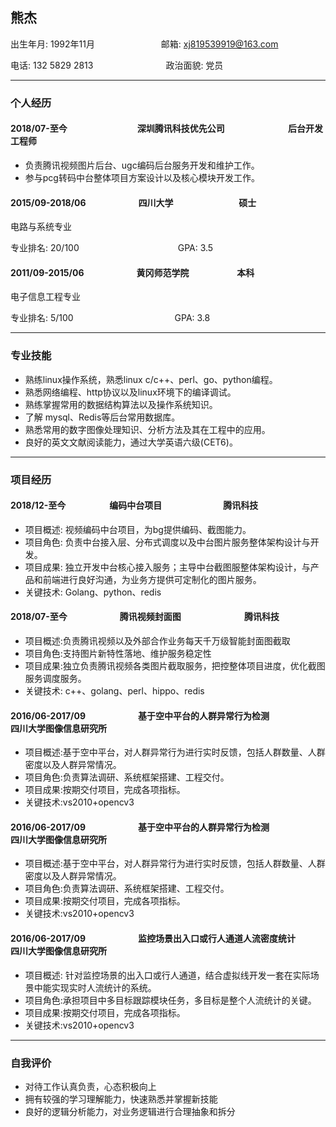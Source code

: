 ## 熊杰

出生年月: 1992年11月　　　　　　 　 邮箱: xj819539919@163.com

电话: 132 5829 2813　　　　　　　　 政治面貌: 党员

---

### 个人经历

#### 2018/07-至今　　　　　　　　深圳腾讯科技优先公司	　　　　　　　后台开发工程师

* 负责腾讯视频图片后台、ugc编码后台服务开发和维护工作。
* 参与pcg转码中台整体项目方案设计以及核心模块开发工作。

#### 2015/09-2018/06　　　　　　四川大学	　　　　　　　 硕士

电路与系统专业

专业排名: 20/100　　　　　　　　　　　 GPA: 3.5

#### 2011/09-2015/06　　　　　　黄冈师范学院	　　　　　 本科

电子信息工程专业

专业排名: 5/100 　　　　　　　　　　　 GPA: 3.8

---

### 专业技能

* 熟练linux操作系统，熟悉linux c/c++、perl、go、python编程。
* 熟悉网络编程、http协议以及linux环境下的编译调试。
* 熟练掌握常用的数据结构算法以及操作系统知识。
* 了解 mysql、Redis等后台常用数据库。
* 熟悉常用的数字图像处理知识、分析方法及其在工程中的应用。
* 良好的英文文献阅读能力，通过大学英语六级(CET6)。

---

### 项目经历

#### 2018/12-至今　　　　　编码中台项目　　　　　　　腾讯科技
 
* 项目概述: 视频编码中台项目，为bg提供编码、截图能力。
* 项目角色: 负责中台接入层、分布式调度以及中台图片服务整体架构设计与开发。
* 项目成果: 独立开发中台核心接入服务；主导中台截图服整体架构设计，与产品和前端进行良好沟通，为业务方提供可定制化的图片服务。
* 关键技术: Golang、python、redis

#### 2018/07-至今　　　　　　腾讯视频封面图　　　　　　　 腾讯科技

* 项目概述:负责腾讯视频以及外部合作业务每天千万级智能封面图截取
* 项目角色:支持图片新特性落地、维护服务稳定性
* 项目成果:独立负责腾讯视频各类图片截取服务，把控整体项目进度，优化截图服务调度服务。
* 关键技术: c++、golang、perl、hippo、redis 

#### 2016/06-2017/09　　　　　　基于空中平台的人群异常行为检测　　　　　　　四川大学图像信息研究所

* 项目概述:基于空中平台，对人群异常行为进行实时反馈，包括人群数量、人群密度以及人群异常情况。
* 项目角色:负责算法调研、系统框架搭建、工程交付。
* 项目成果:按期交付项目，完成各项指标。
* 关键技术:vs2010+opencv3

#### 2016/06-2017/09　　　　　　基于空中平台的人群异常行为检测　　　　　　　四川大学图像信息研究所

* 项目概述:基于空中平台，对人群异常行为进行实时反馈，包括人群数量、人群密度以及人群异常情况。
* 项目角色:负责算法调研、系统框架搭建、工程交付。
* 项目成果:按期交付项目，完成各项指标。
* 关键技术:vs2010+opencv3

#### 2016/06-2017/09　　　　　　监控场景出入口或行人通道人流密度统计　　　　四川大学图像信息研究所

* 项目概述: 针对监控场景的出入口或行人通道，结合虚拟线开发一套在实际场景中能实现实时人流统计的系统。
* 项目角色:承担项目中多目标跟踪模块任务，多目标是整个人流统计的关键。
* 项目成果:按期交付项目，完成各项指标。
* 关键技术:vs2010+opencv3

---

### 自我评价

* 对待工作认真负责，心态积极向上
* 拥有较强的学习理解能力，快速熟悉并掌握新技能
* 良好的逻辑分析能力，对业务逻辑进行合理抽象和拆分






